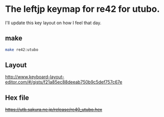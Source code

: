 # The leftjp keymap for re42 for utubo.

I'll update this key layout on how I feel that day.

## make
```bash
make re42:utubo
```

## Layout
http://www.keyboard-layout-editor.com/#/gists/f21a85ec88deeab750b9c5def757c67e

## Hex file
~~https://utb.sakura.ne.jp/release/re40_utubo.hex~~

